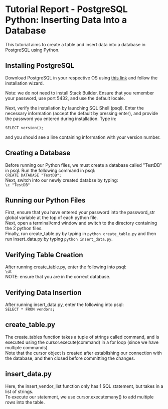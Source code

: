 # Tutorial Report - PostgreSQL Python: Inserting Data Into a Database
This tutorial aims to create a table and insert data into a database in PostgreSQL using Python.

## Installing PostgreSQL
Download PostgreSQL in your respective OS using [this link](https://www.enterprisedb.com/downloads/postgres-postgresql-downloads) and follow the installation wizard.  

Note: we do not need to install Stack Builder. Ensure that you remember your password, use port 5432, and use the default locale.  

Next, verify the installation by launching SQL Shell (psql). Enter the necessary information (accept the default by pressing enter), and provide the password you entered during installation.
Type in:  

```SELECT version();```  

and you should see a line containing information with your version number.

## Creating a Database
Before running our Python files, we must create a database called "TestDB" in psql. Run the following command in psql:  
```CREATE DATABASE "TestDB";```  
Next, switch into our newly created databse by typing:  
```\c "TestDB"```  

## Running our Python Files
First, ensure that you have entered your password into the password_str global variable at the top of each python file.  
Next, open a terminal/cmd window and switch to the directory containing the 2 python files.  
Finally, run create_table.py by typing in ```python create_table.py``` and then run insert_data.py by typing ```python insert_data.py```.

## Verifying Table Creation
After running create_table.py, enter the following into psql:  
```\dt```  
NOTE: ensure that you are in the correct database.

## Verifying Data Insertion
After running insert_data.py, enter the following into psql:  
```SELECT * FROM vendors;```  

## create_table.py
The create_tables function takes a tuple of strings called command, and is executed using the cursor.execute(command) in a for loop (since we have multiple commands).  
Note that the cursor object is created after establishing our connection with the database, and then closed before committing the changes.

## insert_data.py
Here, the insert_vendor_list function only has 1 SQL statement, but takes in a list of strings.  
To execute our statement, we use cursor.executemany() to add multiple rows into the table.